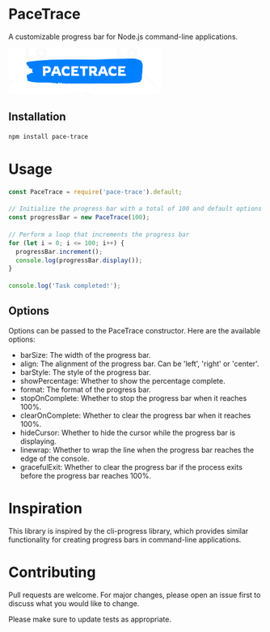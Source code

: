 # PaceTrace

A customizable progress bar for Node.js command-line applications.

![PaceTrace](logo.png) <!-- replace with your logo image link -->

## Installation

```bash
npm install pace-trace
```

# Usage

```javascript
const PaceTrace = require('pace-trace').default;

// Initialize the progress bar with a total of 100 and default options
const progressBar = new PaceTrace(100);

// Perform a loop that increments the progress bar
for (let i = 0; i <= 100; i++) {
  progressBar.increment();
  console.log(progressBar.display());
}

console.log('Task completed!');
```


## Options
Options can be passed to the PaceTrace constructor. Here are the available options:

* barSize: The width of the progress bar.
* align: The alignment of the progress bar. Can be 'left', 'right' or 'center'.
* barStyle: The style of the progress bar.
* showPercentage: Whether to show the percentage complete.
* format: The format of the progress bar.
* stopOnComplete: Whether to stop the progress bar when it reaches 100%.
* clearOnComplete: Whether to clear the progress bar when it reaches 100%.
* hideCursor: Whether to hide the cursor while the progress bar is displaying.
* linewrap: Whether to wrap the line when the progress bar reaches the edge of the console.
* gracefulExit: Whether to clear the progress bar if the process exits before the progress bar reaches 100%.

# Inspiration
This library is inspired by the cli-progress library, which provides similar functionality for creating progress bars in command-line applications.

# Contributing
Pull requests are welcome. For major changes, please open an issue first to discuss what you would like to change.

Please make sure to update tests as appropriate.
